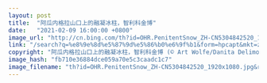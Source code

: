 ```yaml
---
layout: post
title:  "阿瓜内格拉山口上的融凝冰柱，智利科金博"
date:   "2021-02-09 16:00:00 +0800"
image_url: "http://cn.bing.com/th?id=OHR.PenitentSnow_ZH-CN5304842520_1920x1080.jpg&rf=LaDigue_1920x1080.jpg&pid=hp"
link: "/search?q=%e8%9e%8d%e5%87%9d%e5%86%b0%e6%9f%b1&form=hpcapt&mkt=zh-cn"
copyright: "阿瓜内格拉山口上的融凝冰柱，智利科金博 (© Art Wolfe/Danita Delimont)"
image_hash: "fb710e36884dce059a70e5c3caadc1c7"
image_filename: "th?id=OHR.PenitentSnow_ZH-CN5304842520_1920x1080.jpg&rf=LaDigue_1920x1080.jpg&pid=hp"
---
```


